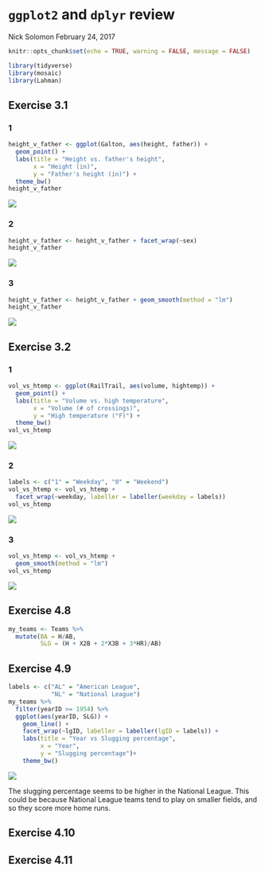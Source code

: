 `ggplot2` and `dplyr` review
================
Nick Solomon
February 24, 2017

``` r
knitr::opts_chunk$set(echo = TRUE, warning = FALSE, message = FALSE)
```

``` r
library(tidyverse)
library(mosaic)
library(Lahman)
```

Exercise 3.1
------------

### 1

``` r
height_v_father <- ggplot(Galton, aes(height, father)) +
  geom_point() +
  labs(title = "Height vs. father's height", 
       x = "Height (in)", 
       y = "Father's height (in)") +
  theme_bw()
height_v_father
```

![](hw_2_review_files/figure-markdown_github/unnamed-chunk-3-1.png)

### 2

``` r
height_v_father <- height_v_father + facet_wrap(~sex)
height_v_father
```

![](hw_2_review_files/figure-markdown_github/unnamed-chunk-4-1.png)

### 3

``` r
height_v_father <- height_v_father + geom_smooth(method = "lm")
height_v_father
```

![](hw_2_review_files/figure-markdown_github/unnamed-chunk-5-1.png)

Exercise 3.2
------------

### 1

``` r
vol_vs_htemp <- ggplot(RailTrail, aes(volume, hightemp)) +
  geom_point() +
  labs(title = "Volume vs. high temperature",
       x = "Volume (# of crossings)",
       y = "High temperature (°F)") +
  theme_bw()
vol_vs_htemp
```

![](hw_2_review_files/figure-markdown_github/unnamed-chunk-6-1.png)

### 2

``` r
labels <- c("1" = "Weekday", "0" = "Weekend")
vol_vs_htemp <- vol_vs_htemp + 
  facet_wrap(~weekday, labeller = labeller(weekday = labels))
vol_vs_htemp
```

![](hw_2_review_files/figure-markdown_github/unnamed-chunk-7-1.png)

### 3

``` r
vol_vs_htemp <- vol_vs_htemp + 
  geom_smooth(method = "lm")
vol_vs_htemp
```

![](hw_2_review_files/figure-markdown_github/unnamed-chunk-8-1.png)

Exercise 4.8
------------

``` r
my_teams <- Teams %>% 
  mutate(BA = H/AB,
         SLG = (H + X2B + 2*X3B + 3*HR)/AB)
```

Exercise 4.9
------------

``` r
labels <- c("AL" = "American League",
            "NL" = "National League")
my_teams %>% 
  filter(yearID >= 1954) %>% 
  ggplot(aes(yearID, SLG)) +
    geom_line() +
    facet_wrap(~lgID, labeller = labeller(lgID = labels)) +
    labs(title = "Year vs Slugging percentage",
         x = "Year",
         y = "Slugging percentage")+
    theme_bw()
```

![](hw_2_review_files/figure-markdown_github/unnamed-chunk-10-1.png)

The slugging percentage seems to be higher in the National League. This could be because National League teams tend to play on smaller fields, and so they score more home runs.

Exercise 4.10
-------------

Exercise 4.11
-------------
